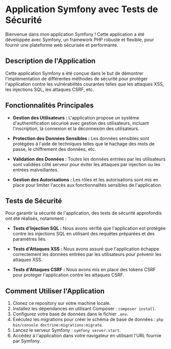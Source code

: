 # Application Symfony avec Tests de Sécurité

Bienvenue dans mon application Symfony ! Cette application a été développée avec Symfony, un framework PHP robuste et flexible, pour fournir une plateforme web sécurisée et performante.

## Description de l'Application

Cette application Symfony a été conçue dans le but de démontrer l'implémentation de différentes méthodes de sécurité pour protéger l'application contre les vulnérabilités courantes telles que les attaques XSS, les injections SQL, les attaques CSRF, etc.

## Fonctionnalités Principales

- **Gestion des Utilisateurs :** L'application propose un système d'authentification sécurisé avec gestion des utilisateurs, incluant l'inscription, la connexion et la déconnexion des utilisateurs.
  
- **Protection des Données Sensibles :** Les données sensibles sont protégées à l'aide de techniques telles que le hachage des mots de passe, le chiffrement des données, etc.

- **Validation des Données :** Toutes les données entrées par les utilisateurs sont validées côté serveur pour éviter les attaques par injection ou les entrées malveillantes.

- **Gestion des Autorisations :** Les rôles et les autorisations sont mis en place pour limiter l'accès aux fonctionnalités sensibles de l'application.

## Tests de Sécurité

Pour garantir la sécurité de l'application, des tests de sécurité approfondis ont été réalisés, notamment :

- **Tests d'Injection SQL :** Nous avons vérifié que l'application est protégée contre les injections SQL en utilisant des requêtes préparées et des paramètres liés.

- **Tests d'Attaques XSS :** Nous avons assuré que l'application échappe correctement les données entrées par les utilisateurs pour prévenir les attaques XSS.

- **Tests d'Attaques CSRF :** Nous avons mis en place des tokens CSRF pour protéger l'application contre les attaques CSRF.

## Comment Utiliser l'Application

1. Clonez ce repository sur votre machine locale.
2. Installez les dépendances en utilisant Composer : `composer install`.
3. Configurez votre base de données dans le fichier `.env`.
4. Exécutez les migrations pour créer le schéma de base de données : `php bin/console doctrine:migrations:migrate`.
5. Lancez le serveur Symfony : `symfony server:start`.
6. Accédez à l'application dans votre navigateur en utilisant l'URL fournie par Symfony.


